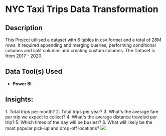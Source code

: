 <h1>NYC Taxi Trips Data Transformation</h1>

<h2>Description</h2>
This Project utilised a dataset with 6 tables in csv format and a total of 28M rows. It required appending and merging queries; performing conditional columns and split columns and creating custom columns. The Dataset is from 2017 - 2020.
<br />

<h2>Data Tool(s) Used</h2>

- <b>Power BI</b> 

<h2>Insights:</h2>
1. Total trips per month?
2. Total trips per year?
3. What's the average fare per trip we expect to collect?
4. What's the average distance traveled per trip?
5. Which times of the day will be busiest?
6. What will likely be the most popular pick-up and drop-off locations?

<img src="https://drive.google.com/file/d/10bSIbd4b1NLuabpLQeQbisoFHXxBFv0c/view?usp=share_link"/>
<br />
<br />

